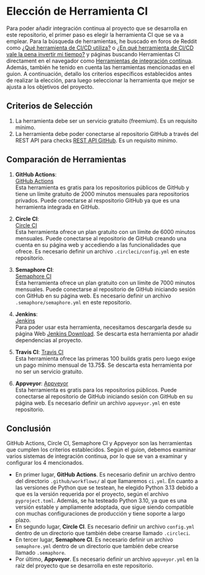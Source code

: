 # Elección de Herramienta CI  

Para poder añadir integración continua al proyecto que se desarrolla en este repositorio, el primer paso es elegir la herramienta CI que se va a emplear. Para la búsqueda de herramientas, he buscado en foros de Reddit como [¿Qué herramienta de CI/CD utiliza?](https://www.reddit.com/r/devops/comments/1hm24sj/which_cicd_tool_do_you_use/?tl=es-es&rdt=51106) o [¿En qué herramienta de CI/CD vale la pena invertir mi tiempo?](https://www.reddit.com/r/devops/comments/12ekx2i/which_cicd_tool_is_the_most_worthy_to_invest_my/?tl=es-es) y páginas buscando Herramientas CI directament en el navegador como [Herramientas de integración continua](https://www.atlassian.com/es/continuous-delivery/continuous-integration/tools). Además, también he tenido en cuenta las herramientas mencionadas en el guion. A continuación, detallo los criterios específicos establecidos antes de realizar la elección, para luego seleccionar la herramienta que mejor se ajusta a los objetivos del proyecto.   

## Criterios de Selección  

1. La herramienta debe ser un servicio gratuito (freemium). Es un requisito mínimo.    
2. La herramienta debe poder conectarse al repositorio GitHub a través del REST API para checks [REST API GitHub](https://docs.github.com/en/rest/checks?apiVersion=2022-11-28). Es un requisito mínimo.    

## Comparación de Herramientas  

1. **GitHub Actions**:  
    [GitHub Actions](https://github.com/features/actions)  
    Esta herramienta es gratis para los repositorios públicos de GitHub y tiene un límite gratuito de 2000 minutos mensuales para repositorios privados. Puede conectarse al respositorio GitHub ya que es una herramienta integrada en GitHub.  

2. **Circle CI**:  
    [Circle CI](https://circleci.com/)  
    Esta herramienta ofrece un plan gratuito con un límite de 6000 minutos mensuales. Puede conectarse al repositorio de GitHub creando una cuenta en su página web y accediendo a las funcionalidades que ofrece. Es necesario definir un archivo `.circleci/config.yml` en este repositorio.  

3. **Semaphore CI**:  
    [Semaphore CI](https://semaphoreci.com/)    
    Esta herramienta ofrece un plan gratuito con un límite de 7000 minutos mensuales. Puede conectarse al repositorio de GitHub iniciando sesión con GitHub en su página web. Es necesario definir un archivo `.semaphore/semaphore.yml` en este repositorio.  

4. **Jenkins**:  
    [Jenkins](https://www.jenkins.io/)  
    Para poder usar esta herramienta, necesitamos descargarla desde su página Web [Jenkins Download](https://www.jenkins.io/download/). Se descarta esta herramienta por añadir dependencias al proyecto.   

5. **Travis CI**:
    [Travis CI](https://www.travis-ci.com/)  
    Esta herramienta ofrece las primeras 100 builds gratis pero luego exige un pago mínimo mensual de 13.75$. Se descarta esta herramienta por no ser un servicio gratuito.  

6. **Appveyor**:
    [Appveyor](https://www.appveyor.com/)  
    Esta herramienta es gratis para los repositorios públicos. Puede conectarse al repositorio de GitHub iniciando sesión con GitHub en su página web. Es necesario definir un archivo `appveyor.yml` en este repositorio.  


## Conclusión  

GitHub Actions, Circle CI, Semaphore CI y Appveyor son las herramientas que cumplen los criterios establecidos. Según el guion, debemos examinar varios sistemas de integración continua, por lo que se van a examinar y configurar los 4 mencionados.

- En primer lugar, **GitHub Actions**. Es necesario definir un archivo dentro del directorio `.github/workflows/` al que llamaremos `ci.yml`. En cuanto a las versiones de Python que se testean, he elegido Python 3.13 debido a que es la versión requerida por el proyecto, según el archivo `pyproject.toml`. Además, se ha testeado Python 3.10, ya que es una versión estable y ampliamente adoptada, que sigue siendo compatible con muchas configuraciones de producción y tiene soporte a largo plazo.    
- En segundo lugar, **Circle CI**. Es necesario definir un archivo `config.yml` dentro de un directorio que también debe crearse llamado `.circleci`.
- En tercer lugar, **Semaphore CI**. Es necesario definir un archivo `semaphore.yml` dentro de un directorio que también debe crearse llamado `.semaphore`.
- Por último, **Appveyor**. Es necesario definir un archivo `appveyor.yml` en la raíz del proyecto que se desarrolla en este repositorio.   